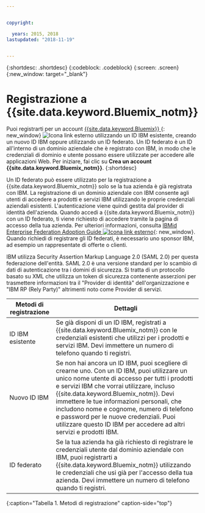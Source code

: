 ```yaml
---


copyright:

  years: 2015, 2018
lastupdated: "2018-11-19"


---
```


{:shortdesc: .shortdesc}
{:codeblock: .codeblock}
{:screen: .screen}
{:new_window: target="_blank"}


# Registrazione a {{site.data.keyword.Bluemix_notm}}

Puoi registrarti per un account [{{site.data.keyword.Bluemix}} ](https://cloud.ibm.com){: new_window} ![Icona link esterno](../icons/launch-glyph.svg "Icona link esterno") utilizzando un ID IBM esistente, creando un nuovo ID IBM oppure utilizzando un ID federato. Un ID federato è un ID all'interno di un dominio aziendale che è registrato con IBM, in modo che le credenziali di dominio e utente possano essere utilizzate per accedere alle applicazioni Web. Per iniziare, fai clic su **Crea un account {{site.data.keyword.Bluemix_notm}}**.
{:shortdesc}

Un ID federato può essere utilizzato per la registrazione a {{site.data.keyword.Bluemix_notm}} solo se la tua azienda è già registrata con IBM. La registrazione di un dominio aziendale con IBM consente agli utenti di accedere a prodotti e servizi IBM utilizzando le proprie credenziali aziendali esistenti. L'autenticazione viene quindi gestita dal provider di identità dell'azienda. Quando accedi a {{site.data.keyword.Bluemix_notm}} con un ID federato, ti viene richiesto di accedere tramite la pagina di accesso della tua azienda. Per ulteriori informazioni, consulta [IBMid Enterprise Federation Adoption Guide ![Icona link esterno](../icons/launch-glyph.svg)](https://ibm.box.com/v/IBMid-Federation-Guide){: new_window}. Quando richiedi di registrare gli ID federati, è necessario uno sponsor IBM, ad esempio un rappresentate di offerte o clienti.

IBM utilizza Security Assertion Markup Language 2.0 (SAML 2.0) per questa federazione dell'entità. SAML 2.0 è una versione standard per lo scambio di dati di autenticazione tra i domini di sicurezza. Si tratta di un protocollo basato su XML che utilizza un token di sicurezza contenente asserzioni per trasmettere informazioni tra il "Provider di identità" dell'organizzazione e "IBM RP (Rely Party)" altrimenti noto come Provider di servizi.

| Metodi di registrazione | Dettagli |    
|-----------------|---------|
|ID IBM esistente | Se già disponi di un ID IBM, registrati a {{site.data.keyword.Bluemix_notm}} con le credenziali esistenti che utilizzi per i prodotti e servizi IBM. Devi immettere un numero di telefono quando ti registri. |
|Nuovo ID IBM | Se non hai ancora un ID IBM, puoi scegliere di crearne uno. Con un ID IBM, puoi utilizzare un unico nome utente di accesso per tutti i prodotti e servizi IBM che vorrai utilizzare, incluso {{site.data.keyword.Bluemix_notm}}. Devi immettere le tue informazioni personali, che includono nome e cognome, numero di telefono e password per le nuove credenziali. Puoi utilizzare questo ID IBM per accedere ad altri servizi e prodotti IBM.  |
|ID federato | Se la tua azienda ha già richiesto di registrare le credenziali utente dal dominio aziendale con IBM, puoi registrarti a {{site.data.keyword.Bluemix_notm}} utilizzando le credenziali che usi già per l'accesso della tua azienda. Devi immettere un numero di telefono quando ti registri. |
{:caption="Tabella 1. Metodi di registrazione" caption-side="top"}
